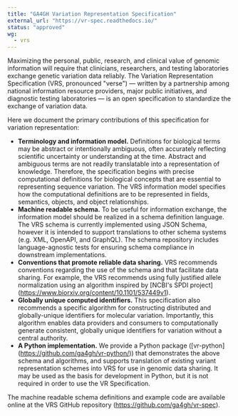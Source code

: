 ```yaml
---
title: "GA4GH Variation Representation Specification"
external_url: "https://vr-spec.readthedocs.io/"
status: "approved"
wg:
  - vrs
---
```


Maximizing the personal, public, research, and clinical value of genomic information will require
that clinicians, researchers, and testing laboratories exchange genetic variation data reliably.
The Variation Representation Specification (VRS, pronounced "verse") — written by a partnership among 
national information resource providers, major public initiatives, and diagnostic testing laboratories —
is an open specification to standardize the exchange of variation data.

Here we document the primary contributions of this specification for variation representation:

- **Terminology and information model.** Definitions for biological terms may be abstract or
  intentionally ambiguous, often accurately reflecting scientific uncertainty or understanding at
  the time. Abstract and ambiguous terms are not readily translatable into a representation of
  knowledge. Therefore, the specification begins with precise computational definitions for
  biological concepts that are essential to representing sequence variation. The VRS information
  model specifies how the computational definitions are to be represented in fields, semantics,
  objects, and object relationships.
- **Machine readable schema.** To be useful for information exchange, the information model should
  be realized in a schema definition language. The VRS schema is currently implemented using JSON
  Schema, however it is intended to support translations to other schema systems (e.g. XML,
  OpenAPI, and GraphQL). The schema repository includes language-agnostic tests for ensuring schema
  compliance in downstream implementations.
- **Conventions that promote reliable data sharing.** VRS recommends conventions regarding
  the use of the schema and that facilitate data sharing.  For example, the VRS recommends
  using fully justified allele normalization using an algorithm inspired by [NCBI's SPDI project]
  (https://www.biorxiv.org/content/10.1101/537449v1).
- **Globally unique computed identifiers.** This specification also recommends a specific algorithm
  for constructing distributed and globally-unique identifiers for molecular variation. Importantly, this
  algorithm enables data providers and consumers to computationally generate consistent, globally
  unique identifiers for variation without a central authority.
- **A Python implementation.** We provide a Python package ([vr-python]
  (https://github.com/ga4gh/vr-python/)) that demonstrates the
  above schema and algorithms, and supports translation of existing
  variant representation schemes into VRS for use in genomic data
  sharing.  It may be used as the basis for development in Python,
  but it is not required in order to use the VR Specification.

The machine readable schema definitions and example code are available online at the VRS GitHub
repository (<https://github.com/ga4gh/vr-spec>).